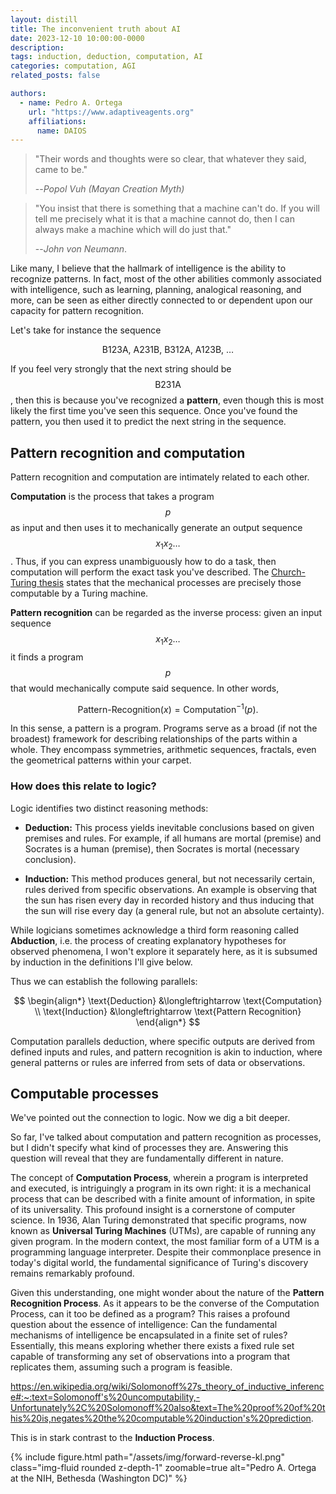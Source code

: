 ```yaml
---
layout: distill
title: The inconvenient truth about AI
date: 2023-12-10 10:00:00-0000
description: 
tags: induction, deduction, computation, AI
categories: computation, AGI
related_posts: false

authors:
  - name: Pedro A. Ortega
    url: "https://www.adaptiveagents.org"
    affiliations:
      name: DAIOS
---
```


> "Their words and thoughts were so clear, that whatever they said, came to be."
>
>
> --*Popol Vuh (Mayan Creation Myth)*

> "You insist that there is something that a machine can't do. If you will tell me precisely what it is that a machine cannot do, then I can always make a machine which will do just that." 
>
> --*John von Neumann*.


Like many, I believe that the hallmark of intelligence is the ability to recognize patterns. In fact, most of the other abilities commonly associated with intelligence, such as learning, planning, analogical reasoning, and more, can be seen as either directly connected to or dependent upon our capacity for pattern recognition.

Let's take for instance the sequence

$$
  \text{B123A, A231B, B312A, A123B, } \ldots
$$

If you feel very strongly that the next string should be $$\text{B231A}$$, then this is because you've recognized a **pattern**, even though this is most likely the first time you've seen this sequence. Once you've found the pattern, you then used it to predict the next string in the sequence.


## Pattern recognition and computation

Pattern recognition and computation are intimately related to each other.

**Computation** is the process that takes a program $$p$$ as input and then uses it to mechanically generate an output sequence $$x_1 x_2 \ldots$$. Thus, if you can express unambiguously how to do a task, then computation will perform the exact task you've described. The [Church-Turing thesis](https://en.wikipedia.org/wiki/Church%E2%80%93Turing_thesis) states that the mechanical processes are precisely those computable by a Turing machine. 

**Pattern recognition** can be regarded as the inverse process: given an input sequence $$x_1 x_2 \ldots$$ it finds a program $$p$$ that would mechanically compute said sequence. In other words,

$$
  \text{Pattern-Recognition}(x) = \text{Computation}^{-1}(p).
$$

In this sense, a pattern is a program. Programs serve as a broad (if not the broadest) framework for describing relationships of the parts within a whole. They encompass symmetries, arithmetic sequences, fractals, even the geometrical patterns within your carpet.

### How does this relate to logic?

Logic identifies two distinct reasoning methods:

- **Deduction:** This process yields inevitable conclusions based on given premises and rules. For example, if all humans are mortal (premise) and Socrates is a human (premise), then Socrates is mortal (necessary conclusion).

- **Induction:** This method produces general, but not necessarily certain, rules derived from specific observations. An example is observing that the sun has risen every day in recorded history and thus inducing that the sun will rise every day (a general rule, but not an absolute certainty).

While logicians sometimes acknowledge a third form reasoning called **Abduction**, i.e. the process of creating explanatory hypotheses for observed phenomena, I won't explore it separately here, as it is subsumed by induction in the definitions I'll give below.

Thus we can establish the following parallels:

$$
  \begin{align*}
    \text{Deduction} &\longleftrightarrow \text{Computation} \\ 
    \text{Induction} &\longleftrightarrow \text{Pattern Recognition}
  \end{align*}
$$

Computation parallels deduction, where specific outputs are derived from defined inputs and rules, and pattern recognition is akin to induction, where general patterns or rules are inferred from sets of data or observations.

## Computable processes

We've pointed out the connection to logic. Now we dig a bit deeper.

So far, I've talked about computation and pattern recognition as processes, but I didn't specify what kind of processes they are. Answering this question will reveal that they are fundamentally different in nature.

The concept of **Computation Process**, wherein a program is interpreted and executed, is intriguingly a program in its own right: it is a mechanical process that can be described with a finite amount of information, in spite of its universality. This profound insight is a cornerstone of computer science. In 1936, Alan Turing demonstrated that specific programs, now known as **Universal Turing Machines** (UTMs), are capable of running any given program. In the modern context, the most familiar form of a UTM is a programming language interpreter. Despite their commonplace presence in today's digital world, the fundamental significance of Turing's discovery remains remarkably profound. 

Given this understanding, one might wonder about the nature of the **Pattern Recognition Process**. As it appears to be the converse of the Computation Process, can it too be defined as a program? This raises a profound question about the essence of intelligence: Can the fundamental mechanisms of intelligence be encapsulated in a finite set of rules? Essentially, this means exploring whether there exists a fixed rule set capable of transforming any set of observations into a program that replicates them, assuming such a program is feasible.

https://en.wikipedia.org/wiki/Solomonoff%27s_theory_of_inductive_inference#:~:text=Solomonoff's%20uncomputability,-Unfortunately%2C%20Solomonoff%20also&text=The%20proof%20of%20this%20is,negates%20the%20computable%20induction's%20prediction.






This is in stark contrast to the **Induction Process**.



<div class="row mt-1">
    <div class="col-sm mt-1 mt-md-0">
        {% include figure.html path="/assets/img/forward-reverse-kl.png" class="img-fluid rounded z-depth-1" zoomable=true alt="Pedro A. Ortega at the NIH, Bethesda (Washington DC)" %}
    </div>
</div>


